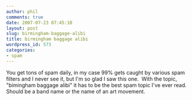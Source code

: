 ```yaml
---
author: phil
comments: true
date: 2007-07-23 07:45:18
layout: post
slug: birmingham-baggage-alibi
title: birmingham baggage alibi
wordpress_id: 573
categories:
- spam
---
```


You get tons of spam daily, in my case 99% gets caught by various spam filters and I never see it, but I'm so glad I saw this one.  With the topic, "bimingham baggage alibi" it has to be the best spam topic I've ever read.  Should be a band name or the name of an art movement.

